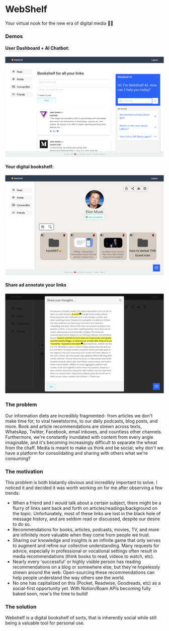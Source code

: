 # WebShelf
Your virtual nook for the new era of digital media 🤩📖

### Demos

#### User Dashboard + AI Chatbot:

![home](docs/home.png "User Dashboard + AI Chatbot")

#### Your digital bookshelf:
![bookshelf](docs/bookshelf.png "Your digital bookshelf")

#### Share ad annotate your links
![bookshelf](docs/highlight.png "Share ad annotate your links")

### The problem
Our information diets are incredibly fragmented- from articles we don't make time for, to viral tweetstorms, to our daily podcasts, blog posts, and more.
Book and article recommendations are strewn across texts, WhatsApp, Twitter, Facebook, email inboxes, and countless other channels. Furthermore, we're constantly inundated with content from every angle imaginable, and it's becoming increasingly difficult to separate the wheat from the chaff.
Media is meant to make us think and be social; why don't we have a platform for consolidating and sharing with others what we're consuming?

### The motivation
This problem is both blatantly obvious and incredibly important to solve. I noticed it and decided it was worth working on for me after observing a few trends:
* When a friend and I would talk about a certain subject, there might be a flurry of links sent back and forth on articles/readings/background on the topic. Unfortunately, most of these links are lost in the black hole of message history, and are seldom read or discussed, despite our desire to do so.
* Recommendations for books, articles, podcasts, movies, TV, and more are infinitely more valuable when they come from people we trust.
* Sharing our knowledge and insights is an infinite game that only serves to augment and refine our collective understanding. Many requests for advice, especially in professional or vocational settings often result in media recommendations (think books to read, videos to watch, etc).
* Nearly every 'successful' or highly visible person has reading recommendations on a blog or somewhere else, but they're hopelessly strewn around the web. Open-sourcing these recommendations can help people understand the way others see the world.
* No one has capitalized on this (Pocket, Readwise, Goodreads, etc) as a social-first opportunity yet. With Notion/Roam APIs becoming fully baked soon, now's the time to build!

### The solution
Webshelf is a digital bookshelf of sorts, that is inherently social while still being a valuable tool for personal use.
